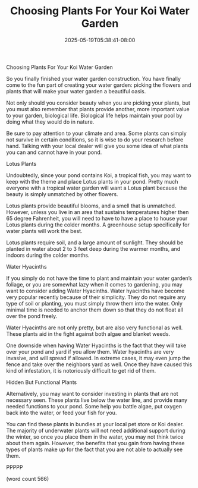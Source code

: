 ﻿---
title: "Choosing Plants For Your Koi Water Garden"
date: 2025-05-19T05:38:41-08:00
description: "Koi txt Tips for Web Success"
featured_image: "/images/Koi txt.jpg"
tags: ["Koi txt"]
---

Choosing Plants For Your Koi Water Garden

So you finally finished your water garden construction. You have finally come to the fun part of creating your water garden: picking the flowers and plants that will make your water garden a beautiful oasis.

Not only should you consider beauty when you are picking your plants, but you must also remember that plants provide another, more important value to your garden, biological life. Biological life helps maintain your pool by doing what they would do in nature.

Be sure to pay attention to your climate and area. Some plants can simply not survive in certain conditions, so it is wise to do your research before hand. Talking with your local dealer will give you some idea of what plants you can and cannot have in your pond.

Lotus Plants

Undoubtedly, since your pond contains Koi, a tropical fish, you may want to keep with the theme and place Lotus plants in your pond. Pretty much everyone with a tropical water garden will want a Lotus plant because the beauty is simply unmatched by other flowers.

Lotus plants provide beautiful blooms, and a smell that is unmatched. However, unless you live in an area that sustains temperatures higher then 65 degree Fahrenheit, you will need to have to have a place to house your Lotus plants during the colder months. A greenhouse setup specifically for water plants will work the best.

Lotus plants require soil, and a large amount of sunlight. They should be planted in water about 2 to 3 feet deep during the warmer months, and indoors during the colder months.

Water Hyacinths

If you simply do not have the time to plant and maintain your water garden’s foliage, or you are somewhat lazy when it comes to gardening, you may want to consider adding Water Hyacinths. Water hyacinths have become very popular recently because of their simplicity. They do not require any type of soil or planting, you must simply throw them into the water. Only minimal time is needed to anchor them down so that they do not float all over the pond freely.

Water Hyacinths are not only pretty, but are also very functional as well. These plants aid in the fight against both algae and blanket weeds.

One downside when having Water Hyacinths is the fact that they will take over your pond and yard if you allow them. Water hyacinths are very invasive, and will spread if allowed. In extreme cases, it may even jump the fence and take over the neighbors yard as well. Once they have caused this kind of infestation, it is notoriously difficult to get rid of them.

Hidden But Functional Plants

Alternatively, you may want to consider investing in plants that are not necessary seen. These plants live below the water line, and provide many needed functions to your pond. Some help you battle algae, put oxygen back into the water, or feed your fish for you. 

You can find these plants in bundles at your local pet store or Koi dealer. The majority of underwater plants will not need additional support during the winter, so once you place them in the water, you may not think twice about them again. However, the benefits that you gain from having these types of plants make up for the fact that you are not able to actually see them.

PPPPP 

 (word count 566)


